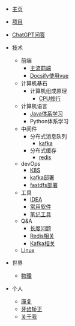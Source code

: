 - [主页](README.md)
- [项目](project/README.md)
- [ChatGPT问答](chatGPT/qa.md)
- 技术
    - 前端
        - [主流前端](skill/front/all.md)
        - [Docsify使用vue](skill/front/useVue.md)
    - 计算机基石
        - 计算机组成原理
          - [CPU修行](https://mgang.gitee.io/sn-cpu/)
    - 计算机语言
      - [Java体系学习](https://mgang.gitee.io/s-java/)
      - Python体系学习
    - 中间件
        - 分布式消息队列
            - [kafka](skill/middleware/mq/kafka.md)
        - 分布式缓存
            - [redis](skill/middleware/cache/redis.md)
    - devOps
        - [K8S](skill/devops/k8s.md)
        - [kafka部署](skill/devops/kafka.md)
        - [fastdfs部署](skill/devops/fastdfs.md)
    - 工具
        - [IDEA](skill/tools/idea.md)
        - [常用软件](skill/tools/soft.md)
        - [笔记工具](skill/tools/booknote.md)
    - Q&A
        - [长度问题](skill/qa/for-len.md)
        - [Redis相关](skill/qa/redis.md)
        - [Kafka相关](skill/qa/kafka.md)
    - [Linux](skill/linux.md)
- 世界
    - [物理](world/physic.md)

- 个人
  - [康复](personal/doctor.md)
  - [牙齿矫正](personal/tee.md)
  - [关于我](personal/aboutme.md)

